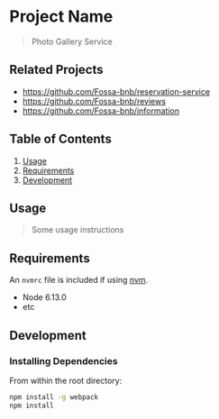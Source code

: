 # Project Name

> Photo Gallery Service

## Related Projects

  - https://github.com/Fossa-bnb/reservation-service
  - https://github.com/Fossa-bnb/reviews
  - https://github.com/Fossa-bnb/information

## Table of Contents

1. [Usage](#Usage)
1. [Requirements](#requirements)
1. [Development](#development)

## Usage

> Some usage instructions

## Requirements

An `nvmrc` file is included if using [nvm](https://github.com/creationix/nvm).

- Node 6.13.0
- etc

## Development

### Installing Dependencies

From within the root directory:

```sh
npm install -g webpack
npm install
```

